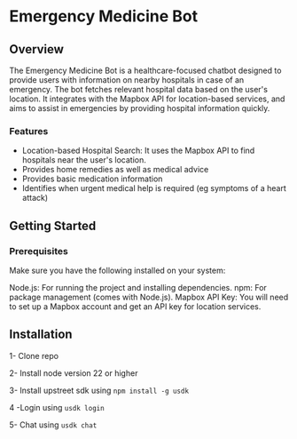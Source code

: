 # Emergency Medicine Bot
## Overview
The Emergency Medicine Bot is a healthcare-focused chatbot designed to provide users with information on nearby hospitals in case of an emergency. The bot fetches relevant hospital data based on the user's location. It integrates with the Mapbox API for location-based services, and aims to assist in emergencies by providing hospital information quickly.

### Features
- Location-based Hospital Search: It uses the Mapbox API to find hospitals near the user's location.
- Provides home remedies as well as medical advice
- Provides basic medication information
- Identifies when urgent medical help is required (eg symptoms of a heart attack)

## Getting Started
### Prerequisites
Make sure you have the following installed on your system:

Node.js: For running the project and installing dependencies.
npm: For package management (comes with Node.js).
Mapbox API Key: You will need to set up a Mapbox account and get an API key for location services.

## Installation

1- Clone repo 

2- Install node version 22 or higher

3- Install upstreet sdk using  ```npm install -g usdk```

4 -Login using ```usdk login ```

5- Chat using ``` usdk chat ```
